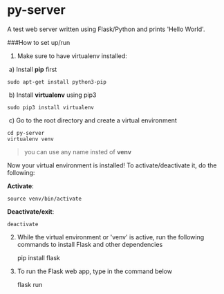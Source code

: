 # py-server
A test web server written using Flask/Python and prints 'Hello World'.

###How to set up/run

1) Make sure to have virtualenv installed:

​	a) Install **pip** first

    sudo apt-get install python3-pip

​	b) Install **virtualenv** using pip3

    sudo pip3 install virtualenv 

​	c) Go to the root directory and create a virtual environment 

    cd py-server
    virtualenv venv 

>you can use any name insted of **venv**



Now your virtual environment is installed! To activate/deactivate it, do the following:

**Activate**:    

    source venv/bin/activate

**Deactivate/exit**:

    deactivate

2) While the virtual environment or 'venv' is active, run the following commands to install Flask and other
dependencies

    pip install flask

3) To run the Flask web app, type in the command below

    flask run